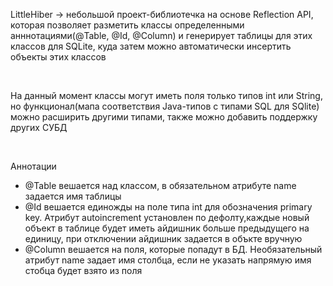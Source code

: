 <p>LittleHiber -> небольшой проект-библиотечка на основе Reflection API, которая позволяет разметить классы определенными анннотациями(@Table, @Id, @Column)
и генерирует таблицы для этих классов для SQLite, куда затем можно автоматически инсертить объекты этих классов</p><br>

<p>На данный момент классы могут иметь поля только типов int или String, но функционал(мапа соответствия Java-типов с типами SQL для SQlite) можно расширить другими типами, также можно добавить поддержку других СУБД</p><br>

<p>Аннотации</p>
<ul>
<li>@Table вешается над классом, в обязательном атрибуте name задается имя таблицы</li>
<li>@Id вешается единожды на поле типа int для обозначения primary key. Атрибут autoincrement установлен по дефолту,каждые новый объект в таблице будет иметь айдишник больше предыдущего на единицу, при отключении айдишник задается в объкте вручную</li>
<li>@Column вешается на поля, которые попадут в БД. Необязательный атрибут name задает имя столбца, если не указать напрямую имя стобца будет взято из поля</li>
</ul>


